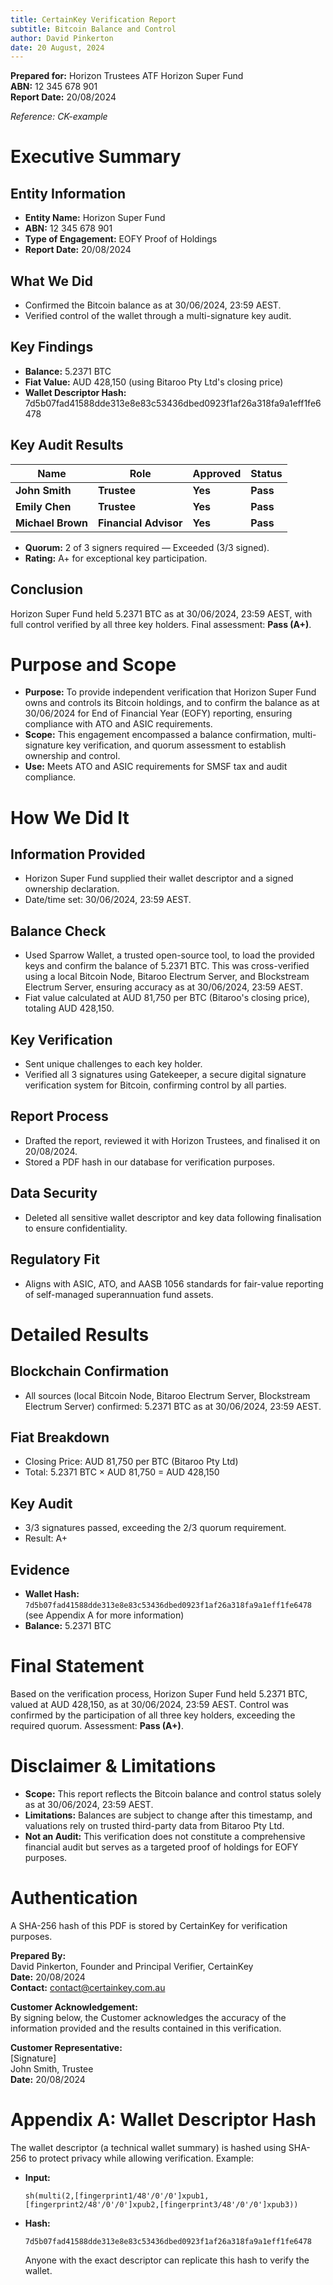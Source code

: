 ```yaml
---
title: CertainKey Verification Report
subtitle: Bitcoin Balance and Control
author: David Pinkerton
date: 20 August, 2024
---
```


**Prepared for:** Horizon Trustees ATF Horizon Super Fund  
**ABN:** 12 345 678 901  
**Report Date:** 20/08/2024

_Reference: CK-example_

# Executive Summary

## Entity Information

- **Entity Name:** Horizon Super Fund
- **ABN:** 12 345 678 901
- **Type of Engagement:** EOFY Proof of Holdings
- **Report Date:** 20/08/2024

## What We Did

- Confirmed the Bitcoin balance as at 30/06/2024, 23:59 AEST.
- Verified control of the wallet through a multi-signature key audit.

## Key Findings

- **Balance:** 5.2371 BTC
- **Fiat Value:** AUD 428,150 (using Bitaroo Pty Ltd's closing price)
- **Wallet Descriptor Hash:**  
  7d5b07fad41588dde313e8e83c53436dbed0923f1af26a318fa9a1eff1fe6478

## Key Audit Results

| Name              | Role                  | Approved | Status   |
| ----------------- | --------------------- | -------- | -------- |
| **John Smith**    | **Trustee**           | **Yes**  | **Pass** |
| **Emily Chen**    | **Trustee**           | **Yes**  | **Pass** |
| **Michael Brown** | **Financial Advisor** | **Yes**  | **Pass** |

- **Quorum:** 2 of 3 signers required — Exceeded (3/3 signed).
- **Rating:** A+ for exceptional key participation.

## Conclusion

Horizon Super Fund held 5.2371 BTC as at 30/06/2024, 23:59 AEST, with full control verified by all three key holders. Final assessment: **Pass (A+)**.

# Purpose and Scope

- **Purpose:** To provide independent verification that Horizon Super Fund owns and controls its Bitcoin holdings, and to confirm the balance as at 30/06/2024 for End of Financial Year (EOFY) reporting, ensuring compliance with ATO and ASIC requirements.
- **Scope:** This engagement encompassed a balance confirmation, multi-signature key verification, and quorum assessment to establish ownership and control.
- **Use:** Meets ATO and ASIC requirements for SMSF tax and audit compliance.

# How We Did It

## Information Provided

- Horizon Super Fund supplied their wallet descriptor and a signed ownership declaration.
- Date/time set: 30/06/2024, 23:59 AEST.

## Balance Check

- Used Sparrow Wallet, a trusted open-source tool, to load the provided keys and confirm the balance of 5.2371 BTC. This was cross-verified using a local Bitcoin Node, Bitaroo Electrum Server, and Blockstream Electrum Server, ensuring accuracy as at 30/06/2024, 23:59 AEST.
- Fiat value calculated at AUD 81,750 per BTC (Bitaroo's closing price), totaling AUD 428,150.

## Key Verification

- Sent unique challenges to each key holder.
- Verified all 3 signatures using Gatekeeper, a secure digital signature verification system for Bitcoin, confirming control by all parties.

## Report Process

- Drafted the report, reviewed it with Horizon Trustees, and finalised it on 20/08/2024.
- Stored a PDF hash in our database for verification purposes.

## Data Security

- Deleted all sensitive wallet descriptor and key data following finalisation to ensure confidentiality.

## Regulatory Fit

- Aligns with ASIC, ATO, and AASB 1056 standards for fair-value reporting of self-managed superannuation fund assets.

# Detailed Results

## Blockchain Confirmation

- All sources (local Bitcoin Node, Bitaroo Electrum Server, Blockstream Electrum Server) confirmed: 5.2371 BTC as at 30/06/2024, 23:59 AEST.

## Fiat Breakdown

- Closing Price: AUD 81,750 per BTC (Bitaroo Pty Ltd)
- Total: 5.2371 BTC × AUD 81,750 = AUD 428,150

## Key Audit

- 3/3 signatures passed, exceeding the 2/3 quorum requirement.
- Result: A+

## Evidence

- **Wallet Hash:**  
  `7d5b07fad41588dde313e8e83c53436dbed0923f1af26a318fa9a1eff1fe6478`  
  (see Appendix A for more information)
- **Balance:** 5.2371 BTC

# Final Statement

Based on the verification process, Horizon Super Fund held 5.2371 BTC, valued at AUD 428,150, as at 30/06/2024, 23:59 AEST. Control was confirmed by the participation of all three key holders, exceeding the required quorum. Assessment: **Pass (A+)**.

# Disclaimer & Limitations

- **Scope:** This report reflects the Bitcoin balance and control status solely as at 30/06/2024, 23:59 AEST.
- **Limitations:** Balances are subject to change after this timestamp, and valuations rely on trusted third-party data from Bitaroo Pty Ltd.
- **Not an Audit:** This verification does not constitute a comprehensive financial audit but serves as a targeted proof of holdings for EOFY purposes.

# Authentication

A SHA-256 hash of this PDF is stored by CertainKey for verification purposes.

**Prepared By:**  
David Pinkerton, Founder and Principal Verifier, CertainKey  
**Date:** 20/08/2024  
**Contact:** contact@certainkey.com.au

**Customer Acknowledgement:**  
By signing below, the Customer acknowledges the accuracy of the information provided and the results contained in this verification.

**Customer Representative:**  
[Signature]  
John Smith, Trustee  
**Date:** 20/08/2024

# Appendix A: Wallet Descriptor Hash

The wallet descriptor (a technical wallet summary) is hashed using SHA-256 to protect privacy while allowing verification. Example:

- **Input:**
  ```
  sh(multi(2,[fingerprint1/48'/0'/0']xpub1,[fingerprint2/48'/0'/0']xpub2,[fingerprint3/48'/0'/0']xpub3))
  ```
- **Hash:**
  ```
  7d5b07fad41588dde313e8e83c53436dbed0923f1af26a318fa9a1eff1fe6478
  ```
  Anyone with the exact descriptor can replicate this hash to verify the wallet.
